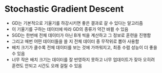 # Stochastic Gradient Descent
- GD는 기본적으로 기울기를 하강시키면 좋은 결과로 갈 수 있다는 알고리즘
- 이 기울기를 구하는 데이터에 따라 GD의 종류가 약간 바뀔 수 있음
- SGD는 한번에 전체 데이터가 아닌 B개 씩을 계산하고 그 정보로 훈련을 진행함
- 그리고 매번 어떤 데이터들을 쓸 지 전체 데이터 중 무작위로 뽑아 사용함
- 배치 크기가 클수록 전체 데이터를 보는 것에 가까워지고, 최종 수렴 성능이 더 좋을 수 있음
- 너무 작은 배치 크기는 데이터를 잘 반영하지 못하고 너무 업데이트가 잦아 오히려 훈련도 안되고 시간도 오래 걸릴 수 있음
